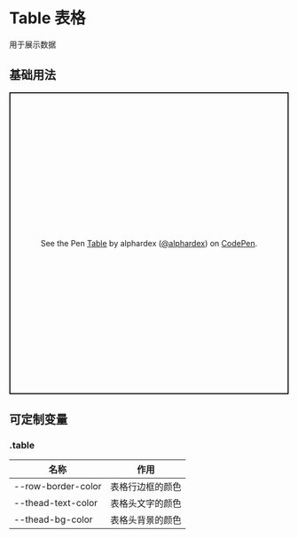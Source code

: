 # Table 表格

用于展示数据

## 基础用法

<p class="codepen" data-height="545" data-theme-id="dark" data-default-tab="html,result" data-user="alphardex" data-slug-hash="oNXmmJO" style="height: 545px; box-sizing: border-box; display: flex; align-items: center; justify-content: center; border: 2px solid; margin: 1em 0; padding: 1em;" data-pen-title="Table">
  <span>See the Pen <a href="https://codepen.io/alphardex/pen/oNXmmJO">
  Table</a> by alphardex (<a href="https://codepen.io/alphardex">@alphardex</a>)
  on <a href="https://codepen.io">CodePen</a>.</span>
</p>
<script async src="https://static.codepen.io/assets/embed/ei.js"></script>

## 可定制变量

### .table

| 名称               | 作用             |
| ------------------ | ---------------- |
| --row-border-color | 表格行边框的颜色 |
| --thead-text-color | 表格头文字的颜色 |
| --thead-bg-color   | 表格头背景的颜色 |
